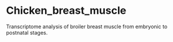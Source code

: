 # Chicken_breast_muscle
Transcriptome analysis of broiler breast muscle from embryonic to postnatal stages.
